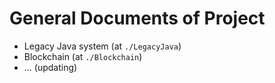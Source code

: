 # General Documents of Project

- Legacy Java system (at `./LegacyJava`)
- Blockchain (at `./Blockchain`)
- ... (updating)
